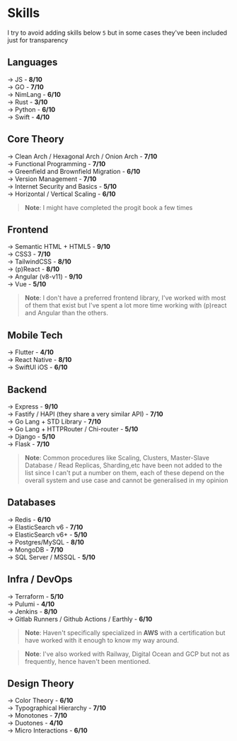# Skills

I try to avoid adding skills below `5` but in some cases they've been included
just for transparency

## Languages

&rarr; JS - **8/10**\
&rarr; GO - **7/10**\
&rarr; NimLang - **6/10**\
&rarr; Rust - **3/10**\
&rarr; Python - **6/10**\
&rarr; Swift - **4/10**

## Core Theory

&rarr; Clean Arch / Hexagonal Arch / Onion Arch - **7/10**\
&rarr; Functional Programming - **7/10**\
&rarr; Greenfield and Brownfield Migration - **6/10**\
&rarr; Version Management - **7/10**\
&rarr; Internet Security and Basics - **5/10**\
&rarr; Horizontal / Vertical Scaling - **6/10**

> **Note**: I might have completed the progit book a few times

## Frontend

&rarr; Semantic HTML + HTML5 - **9/10**\
&rarr; CSS3 - **7/10**\
&rarr; TailwindCSS - **8/10**\
&rarr; (p)React - **8/10**\
&rarr; Angular (v8-v11) - **9/10**\
&rarr; Vue - **5/10**

> **Note**: I don't have a preferred frontend library, I've worked with most of
> them that exist but I've spent a lot more time working with (p)react and
> Angular than the others.

## Mobile Tech

&rarr; Flutter - **4/10**\
&rarr; React Native - **8/10**\
&rarr; SwiftUI iOS - **6/10**

## Backend

&rarr; Express - **9/10**\
&rarr; Fastify / HAPI (they share a very similar API) - **7/10**\
&rarr; Go Lang + STD Library - **7/10**\
&rarr; Go Lang + HTTPRouter / Chi-router - **5/10**\
&rarr; Django - **5/10**\
&rarr; Flask - **7/10**

> **Note**: Common procedures like Scaling, Clusters, Master-Slave Database /
> Read Replicas, Sharding,etc have been not added to the list since I can't put
> a number on them, each of these depend on the overall system and use case and
> cannot be generalised in my opinion

## Databases

&rarr; Redis - **6/10**\
&rarr; ElasticSearch v6 - **7/10**\
&rarr; ElasticSearch v6+ - **5/10**\
&rarr; Postgres/MySQL - **8/10**\
&rarr; MongoDB - **7/10**\
&rarr; SQL Server / MSSQL - **5/10**

## Infra / DevOps

&rarr; Terraform - **5/10**\
&rarr; Pulumi - **4/10**\
&rarr; Jenkins - **8/10**\
&rarr; Gitlab Runners / Github Actions / Earthly - **6/10**

> **Note**: Haven't specifically specialized in **AWS** with a certification but
> have worked with it enough to know my way around.

> **Note**: I've also worked with Railway, Digital Ocean and GCP but not as
> frequently, hence haven't been mentioned.

## Design Theory

&rarr; Color Theory - **6/10**\
&rarr; Typographical Hierarchy - **7/10**\
&rarr; Monotones - **7/10**\
&rarr; Duotones - **4/10**\
&rarr; Micro Interactions - **6/10**
